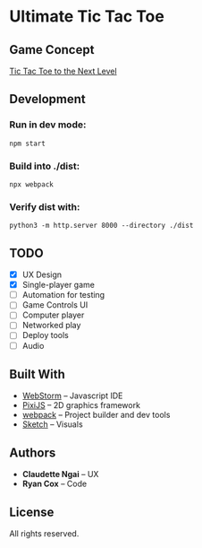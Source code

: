 # Ultimate Tic Tac Toe

## Game Concept
[Tic Tac Toe to the Next Level](https://en.wikipedia.org/wiki/Ultimate_tic-tac-toe)

## Development

### Run in dev mode:
`npm start`

### Build into ./dist:
`npx webpack`

### Verify dist with:
`python3 -m http.server 8000 --directory ./dist`


## TODO
- [x] UX Design 
- [x] Single-player game
- [ ] Automation for testing
- [ ] Game Controls UI
- [ ] Computer player
- [ ] Networked play
- [ ] Deploy tools
- [ ] Audio

## Built With
* [WebStorm](https://www.jetbrains.com/webstorm/) – Javascript IDE
* [PixiJS](http://www.pixijs.com/) – 2D graphics framework
* [webpack](https://webpack.js.org/) – Project builder and dev tools
* [Sketch](https://www.sketchapp.com/) – Visuals


## Authors
* **Claudette Ngai** – UX
* **Ryan Cox** – Code

## License
All rights reserved.
